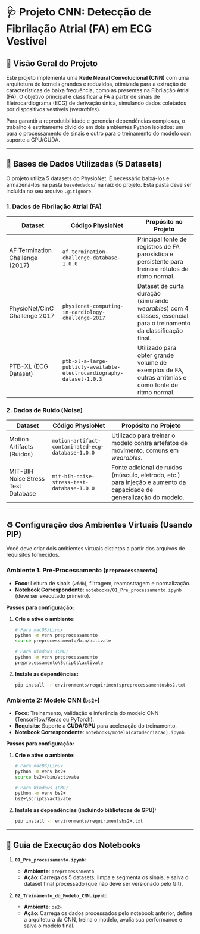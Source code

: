 # 🩺 Projeto CNN: Detecção de Fibrilação Atrial (FA) em ECG Vestível

## 🚀 Visão Geral do Projeto

Este projeto implementa uma **Rede Neural Convolucional (CNN)** com uma arquitetura de kernels grandes e reduzidos, otimizada para a extração de características de baixa frequência, como as presentes na Fibrilação Atrial (FA). O objetivo principal é classificar a FA a partir de sinais de Eletrocardiograma (ECG) de derivação única, simulando dados coletados por dispositivos vestíveis (*wearables*).

Para garantir a reprodutibilidade e gerenciar dependências complexas, o trabalho é estritamente dividido em dois ambientes Python isolados: um para o processamento de sinais e outro para o treinamento do modelo com suporte a GPU/CUDA.

---

## 💾 Bases de Dados Utilizadas (5 Datasets)

O projeto utiliza 5 datasets do PhysioNet. É necessário baixá-los e armazená-los na pasta `basededados/` na raiz do projeto. Esta pasta deve ser incluída no seu arquivo `.gitignore`.

### 1. Dados de Fibrilação Atrial (FA)

| Dataset                               | Código PhysioNet                                                              | Propósito no Projeto                                                                                                 |
| ------------------------------------- | ----------------------------------------------------------------------------- | -------------------------------------------------------------------------------------------------------------------- |
| AF Termination Challenge (2017)       | `af-termination-challenge-database-1.0.0`                                     | Principal fonte de registros de FA paroxística e persistente para treino e rótulos de ritmo normal.                  |
| PhysioNet/CinC Challenge 2017         | `physionet-computing-in-cardiology-challenge-2017`                            | Dataset de curta duração (simulando *wearables*) com 4 classes, essencial para o treinamento da classificação final. |
| PTB-XL (ECG Dataset)                  | `ptb-xl-a-large-publicly-available-electrocardiography-dataset-1.0.3`         | Utilizado para obter grande volume de exemplos de FA, outras arritmias e como fonte de ritmo normal.                |

### 2. Dados de Ruído (Noise)

| Dataset                           | Código PhysioNet                                  | Propósito no Projeto                                                                                             |
| --------------------------------- | ------------------------------------------------- | ---------------------------------------------------------------------------------------------------------------- |
| Motion Artifacts (Ruídos)         | `motion-artifact-contaminated-ecg-database-1.0.0` | Utilizado para treinar o modelo contra artefatos de movimento, comuns em *wearables*.                              |
| MIT-BIH Noise Stress Test Database| `mit-bih-noise-stress-test-database-1.0.0`        | Fonte adicional de ruídos (músculo, eletrodo, etc.) para injeção e aumento da capacidade de generalização do modelo. |

---

## ⚙️ Configuração dos Ambientes Virtuais (Usando PIP)

Você deve criar dois ambientes virtuais distintos a partir dos arquivos de requisitos fornecidos.

### Ambiente 1: Pré-Processamento (`preprocessamento`)

-   **Foco**: Leitura de sinais (`wfdb`), filtragem, reamostragem e normalização.
-   **Notebook Correspondente**: `notebooks/01_Pre_processamento.ipynb` (deve ser executado primeiro).

**Passos para configuração:**

1.  **Crie e ative o ambiente:**
    ```bash
    # Para macOS/Linux
    python -m venv preprocessamento
    source preprocessamento/bin/activate

    # Para Windows (CMD)
    python -m venv preprocessamento
    preprocessamento\Scripts\activate
    ```

2.  **Instale as dependências:**
    ```bash
    pip install -r environments/requirimentspreprocessamentosbs2.txt
    ```

### Ambiente 2: Modelo CNN (`bs2+`)

-   **Foco**: Treinamento, validação e inferência do modelo CNN (TensorFlow/Keras ou PyTorch).
-   **Requisito**: Suporte a **CUDA/GPU** para aceleração do treinamento.
-   **Notebook Correspondente**: `notebooks/modelo(datadecriacao).ipynb`

**Passos para configuração:**

1.  **Crie e ative o ambiente:**
    ```bash
    # Para macOS/Linux
    python -m venv bs2+
    source bs2+/bin/activate

    # Para Windows (CMD)
    python -m venv bs2+
    bs2+\Scripts\activate
    ```

2.  **Instale as dependências (incluindo bibliotecas de GPU):**
    ```bash
    pip install -r environments/requirimentsbs2+.txt
    ```

---

## 📝 Guia de Execução dos Notebooks

1.  **`01_Pre_processamento.ipynb`**:
    -   **Ambiente**: `preprocessamento`
    -   **Ação**: Carrega os 5 datasets, limpa e segmenta os sinais, e salva o dataset final processado (que não deve ser versionado pelo Git).

2.  **`02_Treinamento_do_Modelo_CNN.ipynb`**:
    -   **Ambiente**: `bs2+`
    -   **Ação**: Carrega os dados processados pelo notebook anterior, define a arquitetura da CNN, treina o modelo, avalia sua performance e salva o modelo final.

